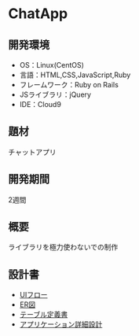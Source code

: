 # ChatApp
## 開発環境
- OS：Linux(CentOS)
- 言語：HTML,CSS,JavaScript,Ruby
- フレームワーク：Ruby on Rails
- JSライブラリ：jQuery
- IDE：Cloud9

## 題材
チャットアプリ

## 開発期間
2週間

## 概要
ライブラリを極力使わないでの制作

## 設計書
- [UIフロー](https://drive.google.com/file/d/1GRhumUz-r-MlgEBUxIpSpWn9SrSZuAxx/view?usp=sharing)
- [ER図](https://drive.google.com/file/d/1CpLS-h0tddDMVFHBRL-BsMsqY95NrjDv/view?usp=sharing)
- [テーブル定義書](https://docs.google.com/spreadsheets/d/15r1bQr1rk0HGHscAVaCcneYCPBLNRssIJRbD6BakSJY/edit?usp=sharing)
- [アプリケーション詳細設計](https://docs.google.com/spreadsheets/d/1Dm4A9WqMY2m-m8zq39UKyfJfodkVM6JAg4AzsYHLw7Y/edit?usp=sharing)
